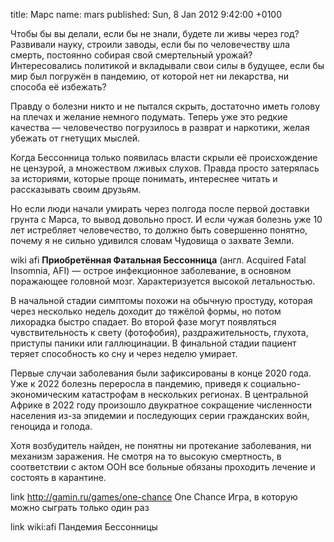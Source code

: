 title: Марс
name: mars
published: Sun, 8 Jan 2012 9:42:00 +0100

Чтобы бы вы делали, если бы не знали, будете ли живы через год? Развивали науку, строили заводы, если бы по человечеству шла смерть, постоянно собирая свой смертельный урожай? Интересовались политикой и вкладывали свои силы в будущее, если бы мир был погружён в пандемию, от которой нет ни лекарства, ни способа её избежать?

Правду о болезни никто и не пытался скрыть, достаточно иметь голову на плечах и желание немного подумать. Теперь уже это редкие качества — человечество погрузилось в разврат и наркотики, желая убежать от гнетущих мыслей.

Когда Бессонница только появилась власти скрыли её происхождение не цензурой, а множеством лживых слухов. Правда просто затерялась за историями, которые проще понимать, интереснее читать и рассказывать своим друзьям.

Но если люди начали умирать через полгода после первой доставки грунта с Марса, то вывод довольно прост. И если чужая болезнь уже 10 лет истребляет человечество, то должно быть совершенно понятно, почему я не сильно удивился словам Чудовища о захвате Земли.

wiki afi
  **Приобретённая Фатальная Бессонница** (англ. Acquired Fatal Insomnia, AFI) — острое инфекционное заболевание, в основном поражающее головной мозг. Характеризуется высокой летальностью.

  В начальной стадии симптомы похожи на обычную простуду, которая через несколько недель доходит до тяжёлой формы, но потом лихорадка быстро спадает. Во второй фазе могут появляться чувствительность к свету (фотофобия), раздражительность, глухота, приступы паники или галлюцинации. В финальной стадии пациент теряет способность ко сну и через неделю умирает.

  Первые случаи заболевания были зафиксированы в конце 2020 года. Уже к 2022 болезнь переросла в пандемию, приведя к социально-экономическим катастрофам в нескольких регионах. В центральной Африке в 2022 году произошло двукратное сокращение численности населения из-за эпидемии и последующих серии гражданских войн, геноцида и голода.

  Хотя возбудитель найден, не понятны ни протекание заболевания, ни механизм заражения. Не смотря на то высокую смертность, в соответствии с актом ООН все больные обязаны проходить лечение и состоять в карантине.

link
  http://gamin.ru/games/one-chance
  One Chance
  Игра, в которую можно сыграть только один раз

link
  wiki:afi
  Пандемия Бессонницы
